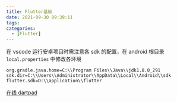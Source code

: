```yaml
---
title: Flutter基础
date: 2021-09-30 09:39:11
tags:
categories:
  - [Flutter]
---
```


在 vscode 运行安卓项目时需注意各 sdk 的配置，在 android 根目录 `local.properties` 中修改各环境

```
org.gradle.java.home=C:\\Program Files\\Java\\jdk1.8.0_291
sdk.dir=C:\\Users\\Administrator\\AppData\\Local\\Android\\sdk
flutter.sdk=D:\\application\\flutter
```

[在线 dartpad](https://dartpad.cn/)
